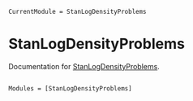 ```@meta
CurrentModule = StanLogDensityProblems
```

# StanLogDensityProblems

Documentation for [StanLogDensityProblems](https://github.com/sethaxen/StanLogDensityProblems.jl).

```@index
```

```@autodocs
Modules = [StanLogDensityProblems]
```
